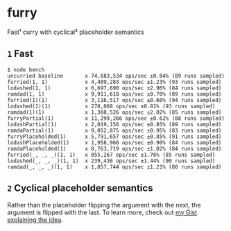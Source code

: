 # furry

Fast¹ curry with cyclical² placeholder semantics

## `1` Fast

```text
$ node bench
uncurried baseline       x 74,683,534 ops/sec ±0.84% (89 runs sampled)
furried(1, 1)            x 4,409,283 ops/sec ±1.23% (93 runs sampled)
lodashed(1, 1)           x 6,697,690 ops/sec ±2.96% (84 runs sampled)
ramdad(1, 1)             x 9,911,618 ops/sec ±0.70% (89 runs sampled)
furried(1)(1)            x 3,116,517 ops/sec ±0.60% (94 runs sampled)
lodashed(1)(1)           x 278,068 ops/sec ±0.81% (93 runs sampled)
ramdad(1)(1)             x 1,360,526 ops/sec ±2.02% (85 runs sampled)
furryPartial(1)          x 11,299,266 ops/sec ±0.62% (88 runs sampled)
lodashPartial(1)         x 2,019,156 ops/sec ±0.85% (89 runs sampled)
ramdaPartial(1)          x 9,052,875 ops/sec ±0.95% (83 runs sampled)
furryPlaceholded(1)      x 5,791,657 ops/sec ±0.85% (91 runs sampled)
lodashPlaceholded(1)     x 1,958,966 ops/sec ±0.90% (84 runs sampled)
ramdaPlaceholded(1)      x 8,763,719 ops/sec ±1.02% (84 runs sampled)
furried(_, _, _)(1, 1)   x 855,267 ops/sec ±1.76% (85 runs sampled)
lodashed(_, _, _)(1, 1)  x 239,436 ops/sec ±1.44% (90 runs sampled)
ramdad(_, _, _)(1, 1)    x 1,857,744 ops/sec ±1.21% (80 runs sampled)
```

## `2` Cyclical placeholder semantics

Rather than the placeholder flipping the argument with the next, the argument
is flipped with the last. To learn more, check out [my Gist explaining the idea][1].

[1]: https://gist.github.com/Avaq/fcc2bdc99a2a8bc083f7
